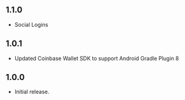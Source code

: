 ## 1.1.0

- Social Logins

## 1.0.1

- Updated Coinbase Wallet SDK to support Android Gradle Plugin 8

## 1.0.0

- Initial release.
